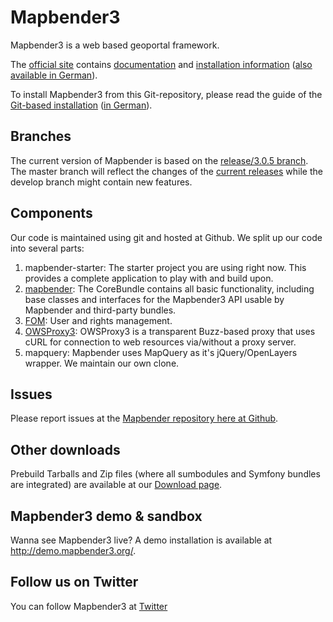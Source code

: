 # Mapbender3

Mapbender3 is a web based geoportal framework.

The [official site](http://mapbender3.org/?q=en) contains [documentation](http://mapbender3.org/?q=en/documentation) and [installation information](http://doc.mapbender3.org/en/book/installation.html) ([also available in German](http://doc.mapbender3.org/de/book/installation.html)).

To install Mapbender3 from this Git-repository, please read the guide of the [Git-based installation](http://doc.mapbender3.org/en/book/installation/installation_git.html) ([in German](http://doc.mapbender3.org/de/book/installation/installation_git.html)).


## Branches

The current version of Mapbender is based on the [release/3.0.5 branch](https://github.com/mapbender/mapbender-starter/tree/release/3.0.5). The master branch will reflect the changes of the [current releases](https://github.com/mapbender/mapbender-starter/releases) while the develop branch might contain new features.



## Components

Our code is maintained using git and hosted at Github. We split up our code into several parts:

1. mapbender-starter: The starter project you are using right now. This provides a complete application to play with and build upon.
2. [mapbender](https://github.com/mapbender/mapbender/tree/release/3.0.5): The CoreBundle contains all basic functionality, including base classes and interfaces for the Mapbender3 API usable by Mapbender and third-party bundles.
3. [FOM](https://github.com/mapbender/fom/tree/release/3.0.5): User and rights management.
4. [OWSProxy3](https://github.com/mapbender/owsproxy3/tree/release/3.0.5): OWSProxy3 is a transparent Buzz-based proxy that uses cURL for connection to web resources via/without a proxy server.
5. mapquery: Mapbender uses MapQuery as it's jQuery/OpenLayers wrapper. We maintain our own clone.


## Issues

Please report issues at the [Mapbender repository here at Github](https://github.com/mapbender/mapbender/issues).


## Other downloads

Prebuild Tarballs and Zip files (where all sumbodules and Symfony bundles are integrated) are available at our [Download page](http://mapbender3.org/download).


## Mapbender3 demo & sandbox

Wanna see Mapbender3 live? A demo installation is available at http://demo.mapbender3.org/.


## Follow us on Twitter

You can follow Mapbender3 at [Twitter](https://twitter.com/mapbender)
